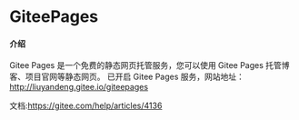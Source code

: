 # GiteePages

#### 介绍
Gitee Pages 是一个免费的静态网页托管服务，您可以使用 Gitee Pages 托管博客、项目官网等静态网页。
已开启 Gitee Pages 服务，网站地址： http://liuyandeng.gitee.io/giteepages

文档:https://gitee.com/help/articles/4136

